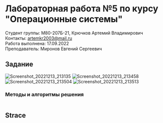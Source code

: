 # Лабораторная работа №5 по курсу "Операционные системы"

Студент группы: M80-207Б-21, Крючков Артемий Владимирович\
Контакты: artemkr2003@mail.ru\
Работа выполнена: 17.09.2022\
Преподаватель: Миронов Евгений Сергеевич

## Задание

![Screenshot_20221213_213135](https://user-images.githubusercontent.com/86799725/207416314-41f13758-cbb0-445c-ad58-7c0a04b53fe1.png)
![Screenshot_20221213_213458](https://user-images.githubusercontent.com/86799725/207416874-cc977619-c882-4dd2-895f-8fc3714b137b.png)
![Screenshot_20221213_213504](https://user-images.githubusercontent.com/86799725/207416898-cd88b476-b299-4209-92dd-98e952552997.png)
![Screenshot_20221213_213513](https://user-images.githubusercontent.com/86799725/207416904-5c494d03-4bbe-4f3a-8631-94aa0ddf4eca.png)

### Методы и алгоритмы решения

```c++

```

## Strace

```txt

```
